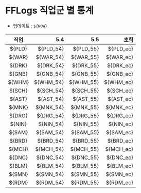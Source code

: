 # FFLogs 직업군 별 통계

- 업데이트 : `${NOW}`

|직업|5.4|5.5|초힘|
|:-:|-:|-:|-:|
|${PLD}|${PLD_54}|${PLD_55}|${PLD_ec}|
|${WAR}|${WAR_54}|${WAR_55}|${WAR_ec}|
|${DRK}|${DRK_54}|${DRK_55}|${DRK_ec}|
|${GNB}|${GNB_54}|${GNB_55}|${GNB_ec}|
|${WHM}|${WHM_54}|${WHM_55}|${WHM_ec}|
|${SCH}|${SCH_54}|${SCH_55}|${SCH_ec}|
|${AST}|${AST_54}|${AST_55}|${AST_ec}|
|${MNK}|${MNK_54}|${MNK_55}|${MNK_ec}|
|${DRG}|${DRG_54}|${DRG_55}|${DRG_ec}|
|${NIN}|${NIN_54}|${NIN_55}|${NIN_ec}|
|${SAM}|${SAM_54}|${SAM_55}|${SAM_ec}|
|${BRD}|${BRD_54}|${BRD_55}|${BRD_ec}|
|${MCH}|${MCH_54}|${MCH_55}|${MCH_ec}|
|${DNC}|${DNC_54}|${DNC_55}|${DNC_ec}|
|${BLM}|${BLM_54}|${BLM_55}|${BLM_ec}|
|${SMN}|${SMN_54}|${SMN_55}|${SMN_ec}|
|${RDM}|${RDM_54}|${RDM_55}|${RDM_ec}|
